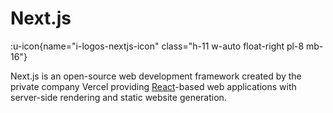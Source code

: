 # Next.js

:u-icon{name="i-logos-nextjs-icon" class="h-11 w-auto float-right pl-8 mb-16"}

Next.js is an open-source web development framework created by the private company Vercel providing [React](/react)-based web applications with server-side rendering and static website generation.
